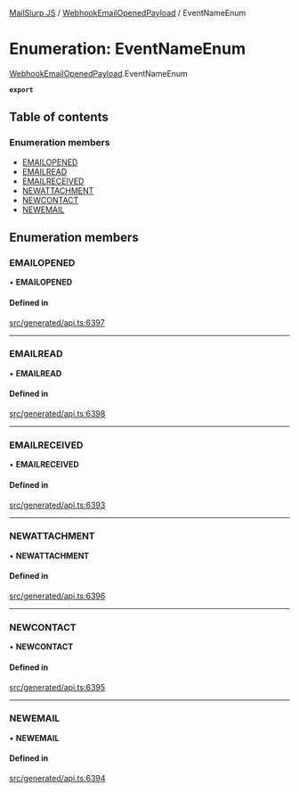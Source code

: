 [MailSlurp JS](../README.md) / [WebhookEmailOpenedPayload](../modules/WebhookEmailOpenedPayload.md) / EventNameEnum

# Enumeration: EventNameEnum

[WebhookEmailOpenedPayload](../modules/WebhookEmailOpenedPayload.md).EventNameEnum

**`export`**

## Table of contents

### Enumeration members

- [EMAILOPENED](WebhookEmailOpenedPayload.EventNameEnum.md#emailopened)
- [EMAILREAD](WebhookEmailOpenedPayload.EventNameEnum.md#emailread)
- [EMAILRECEIVED](WebhookEmailOpenedPayload.EventNameEnum.md#emailreceived)
- [NEWATTACHMENT](WebhookEmailOpenedPayload.EventNameEnum.md#newattachment)
- [NEWCONTACT](WebhookEmailOpenedPayload.EventNameEnum.md#newcontact)
- [NEWEMAIL](WebhookEmailOpenedPayload.EventNameEnum.md#newemail)

## Enumeration members

### EMAILOPENED

• **EMAILOPENED**

#### Defined in

[src/generated/api.ts:6397](https://github.com/mailslurp/mailslurp-client/blob/20b4039/src/generated/api.ts#L6397)

___

### EMAILREAD

• **EMAILREAD**

#### Defined in

[src/generated/api.ts:6398](https://github.com/mailslurp/mailslurp-client/blob/20b4039/src/generated/api.ts#L6398)

___

### EMAILRECEIVED

• **EMAILRECEIVED**

#### Defined in

[src/generated/api.ts:6393](https://github.com/mailslurp/mailslurp-client/blob/20b4039/src/generated/api.ts#L6393)

___

### NEWATTACHMENT

• **NEWATTACHMENT**

#### Defined in

[src/generated/api.ts:6396](https://github.com/mailslurp/mailslurp-client/blob/20b4039/src/generated/api.ts#L6396)

___

### NEWCONTACT

• **NEWCONTACT**

#### Defined in

[src/generated/api.ts:6395](https://github.com/mailslurp/mailslurp-client/blob/20b4039/src/generated/api.ts#L6395)

___

### NEWEMAIL

• **NEWEMAIL**

#### Defined in

[src/generated/api.ts:6394](https://github.com/mailslurp/mailslurp-client/blob/20b4039/src/generated/api.ts#L6394)
